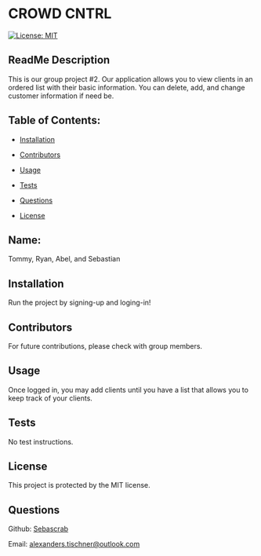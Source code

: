 # CROWD CNTRL
  [![License: MIT](https://img.shields.io/badge/License-MIT-yellow.svg)](https://opensource.org/licenses/MIT)
  ## ReadMe Description 

  This is our group project #2. Our application allows you to view clients in an ordered list with their basic information. You can delete, add, and change customer information if need be.  
  ## Table of Contents: 

  * [Installation](#installation) 

  * [Contributors](#contributors) 

  * [Usage](#usage) 

  * [Tests](#tests) 

  * [Questions](#questions) 

  * [License](#license) 

  ## Name: 

  Tommy, Ryan, Abel, and Sebastian
  ## Installation 

  Run the project by signing-up and loging-in!
  ## Contributors 

  For future contributions, please check with group members. 
  ## Usage 

  Once logged in, you may add clients until you have a list that allows you to keep track of your clients. 
  ## Tests 

  No test instructions. 
  ## License 
 
  This project is protected by the MIT license.
  ## Questions 

  Github: [Sebascrab](https://github.com/Sebascrab) 

  Email: alexanders.tischner@outlook.com  

  

